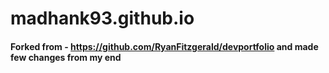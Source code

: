 # madhank93.github.io

#### Forked from - https://github.com/RyanFitzgerald/devportfolio and made few changes from my end
